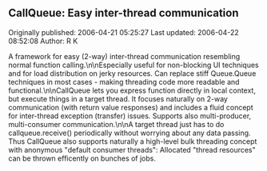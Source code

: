 ## CallQueue: Easy inter-thread communication

Originally published: 2006-04-21 05:25:27
Last updated: 2006-04-22 08:52:08
Author: R K

A framework for easy (2-way) inter-thread communication resembling normal function calling.\n\nEspecially useful for non-blocking UI techniques and for load distribution on jerky resources. Can replace stiff Queue.Queue techniques in most cases - making threading code more readable and functional.\n\nCallQueue lets you express function directly in local context, but execute things in a target thread. It focuses naturally on 2-way communication (with return value responses) and includes a fluid concept for inter-thread exception (transfer) issues. Supports also multi-producer, multi-consumer communication.\n\nA target thread just has to do callqueue.receive() periodically without worrying about any data passing. Thus CallQueue also supports naturally a high-level bulk threading concept with anonymous "default consumer threads": Allocated "thread resources" can be thrown efficently on bunches of jobs.